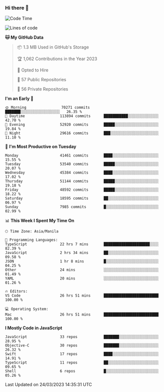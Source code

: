 ### Hi there 👋

<!--START_SECTION:waka-->
![Code Time](http://img.shields.io/badge/Code%20Time-3%2C772%20hrs%2015%20mins-blue)

![Lines of code](https://img.shields.io/badge/From%20Hello%20World%20I%27ve%20Written-103.3%20million%20lines%20of%20code-blue)

**🐱 My GitHub Data** 

> 📦 1.3 MB Used in GitHub's Storage 
 > 
> 🏆 1,062 Contributions in the Year 2023
 > 
> 💼 Opted to Hire
 > 
> 📜 57 Public Repositories 
 > 
> 🔑 56 Private Repositories 
 > 
**I'm an Early 🐤** 

```text
🌞 Morning                70271 commits       ███████░░░░░░░░░░░░░░░░░░   26.35 % 
🌆 Daytime                113894 commits      ███████████░░░░░░░░░░░░░░   42.70 % 
🌃 Evening                52920 commits       █████░░░░░░░░░░░░░░░░░░░░   19.84 % 
🌙 Night                  29616 commits       ███░░░░░░░░░░░░░░░░░░░░░░   11.10 % 
```
📅 **I'm Most Productive on Tuesday** 

```text
Monday                   41461 commits       ████░░░░░░░░░░░░░░░░░░░░░   15.55 % 
Tuesday                  53540 commits       █████░░░░░░░░░░░░░░░░░░░░   20.07 % 
Wednesday                45384 commits       ████░░░░░░░░░░░░░░░░░░░░░   17.02 % 
Thursday                 51144 commits       █████░░░░░░░░░░░░░░░░░░░░   19.18 % 
Friday                   48592 commits       █████░░░░░░░░░░░░░░░░░░░░   18.22 % 
Saturday                 18595 commits       ██░░░░░░░░░░░░░░░░░░░░░░░   06.97 % 
Sunday                   7985 commits        █░░░░░░░░░░░░░░░░░░░░░░░░   02.99 % 
```


📊 **This Week I Spent My Time On** 

```text
🕑︎ Time Zone: Asia/Manila

💬 Programming Languages: 
TypeScript               22 hrs 7 mins       █████████████████████░░░░   82.39 % 
JavaScript               2 hrs 34 mins       ██░░░░░░░░░░░░░░░░░░░░░░░   09.58 % 
JSON                     1 hr 8 mins         █░░░░░░░░░░░░░░░░░░░░░░░░   04.25 % 
Other                    24 mins             ░░░░░░░░░░░░░░░░░░░░░░░░░   01.49 % 
YAML                     20 mins             ░░░░░░░░░░░░░░░░░░░░░░░░░   01.26 % 

🔥 Editors: 
VS Code                  26 hrs 51 mins      █████████████████████████   100.00 % 

💻 Operating System: 
Mac                      26 hrs 51 mins      █████████████████████████   100.00 % 
```

**I Mostly Code in JavaScript** 

```text
JavaScript               33 repos            ███████░░░░░░░░░░░░░░░░░░   28.95 % 
Objective-C              30 repos            ███████░░░░░░░░░░░░░░░░░░   26.32 % 
Swift                    17 repos            ████░░░░░░░░░░░░░░░░░░░░░   14.91 % 
TypeScript               11 repos            ██░░░░░░░░░░░░░░░░░░░░░░░   09.65 % 
Shell                    6 repos             █░░░░░░░░░░░░░░░░░░░░░░░░   05.26 % 
```




 Last Updated on 24/03/2023 14:35:31 UTC
<!--END_SECTION:waka-->


<!--
**rad182/rad182** is a ✨ _special_ ✨ repository because its `README.md` (this file) appears on your GitHub profile.

Here are some ideas to get you started:

- 🔭 I’m currently working on ...
- 🌱 I’m currently learning ...
- 👯 I’m looking to collaborate on ...
- 🤔 I’m looking for help with ...
- 💬 Ask me about ...
- 📫 How to reach me: ...
- 😄 Pronouns: ...
- ⚡ Fun fact: ...
-->

